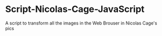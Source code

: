 # Script-Nicolas-Cage-JavaScript
A script to transform all the images in the Web Brouser in Nicolas Cage's pics
